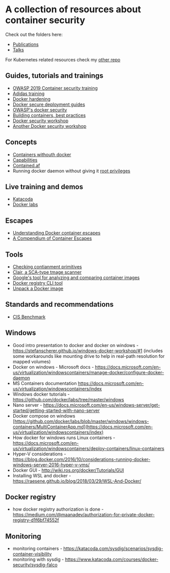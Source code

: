# A collection of resources about container security

Check out the folders here:

* [Publications](Publications/)
* [Talks](Talks/)

For Kubernetes related resources check my [other repo](https://github.com/alexivkin/kubepwn)

## Guides, tutorials and trainings

* [OWASP 2019 Container security training](https://github.com/alexivkin/Container-Security-Training)
* [Adidas training](https://github.com/ContainerSolutions/adidas)
* [Docker hardening](https://www.secjuice.com/how-to-harden-docker-containers/)
* [Docker secure deployment guides](https://github.com/GDSSecurity/Docker-Secure-Deployment-Guidelines)
* [OWASP's docker security](https://github.com/OWASP/Docker-Security)
* [Building containers, best practices](http://docs.projectatomic.io/container-best-practices/)
* [Docker security workshop](https://github.com/wurstbrot/docker-security-workshop)
* [Another Docker security workshop](https://github.com/docker-training/security-workshop)

## Concepts

* [Containers withouth docker](https://raesene.github.io/blog/2018/08/05/Docker-Containers-Without-Docker/)
* [Capabilities](https://raesene.github.io/blog/2017/08/27/Linux-capabilities-and-when-to-drop-all/)
* [Contained.af](https://github.com/genuinetools/contained.af)
* Running docker daemon without giving it [root privileges](https://docs.docker.com/engine/security/rootless/)

## Live training and demos

* [Katacoda](https://www.katacoda.com/courses/docker-security/)
* [Docker labs](https://github.com/docker/labs)


## Escapes

* [Understanding Docker container escapes](https://blog.trailofbits.com/2019/07/19/understanding-docker-container-escapes/)
* [A Compendium of Container Escapes](https://i.blackhat.com/USA-19/Thursday/us-19-Edwards-Compendium-Of-Container-Escapes.pdf)

## Tools

* [Checking contianment primitives](https://github.com/genuinetools/amicontained)
* [Clair, a SCA-type tmage scanner](https://github.com/coreos/clair)
* [Google's tool for analyzing and comparing container images](https://github.com/GoogleContainerTools/container-diff)
* [Docker registry CLI tool](https://github.com/genuinetools/reg)
* [Unpack a Docker image](https://github.com/larsks/undocker)

## Standards and recommendations

* [CIS Benchmark](https://www.cisecurity.org/benchmark/docker/)

## Windows

* Good intro presentation to docker and docker on windows - <https://stefanscherer.github.io/windows-docker-workshop/#1> (includes some workarounds like mounting drive to help in real-path resolution for mapped volumes)
* Docker on windows - Microsoft docs - https://docs.microsoft.com/en-us/virtualization/windowscontainers/manage-docker/configure-docker-daemon
* MS Containers documentation <https://docs.microsoft.com/en-us/virtualization/windowscontainers/index>
* Windows docker tutorials - <https://github.com/docker/labs/tree/master/windows>
* Nano server - <https://docs.microsoft.com/en-us/windows-server/get-started/getting-started-with-nano-server>
* Docker compose on windows [https://github.com/docker/labs/blob/master/windows/windows-containers/MultiContainerApp.md](https://docs.microsoft.com/en-us/virtualization/windowscontainers/index)
* How docker for windows runs Linux containers - <https://docs.microsoft.com/en-us/virtualization/windowscontainers/deploy-containers/linux-containers>
* Hyper-V considerations -<https://blog.docker.com/2016/10/considerations-running-docker-windows-server-2016-hyper-v-vms/>
* Docker GUI - <http://wiki.ros.org/docker/Tutorials/GUI>
* Installing WSL and docker - https://raesene.github.io/blog/2018/03/29/WSL-And-Docker/

## Docker registry

* how docker registry authorization is done - https://medium.com/@maanadev/authorization-for-private-docker-registry-d1f6bf74552f

## Monitoring

* monitoring containers - https://katacoda.com/sysdig/scenarios/sysdig-container-visibility
* monitoring with sysdig - https://www.katacoda.com/courses/docker-security/sysdig-falco
